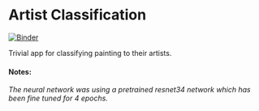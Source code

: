 # Artist Classification

[![Binder](https://mybinder.org/badge_logo.svg)](https://mybinder.org/v2/gh/huli/artist-classifier/master?urlpath=%2Fvoila%2Frender%2Fartist_classifier.ipynb)

Trivial app for classifying painting to their artists.

#### Notes:
*The neural network was using a pretrained resnet34 network which has been fine tuned for 4 epochs.*